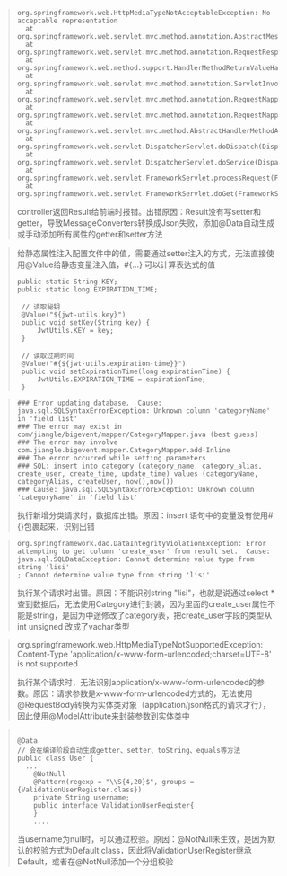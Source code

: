 > ```
> org.springframework.web.HttpMediaTypeNotAcceptableException: No acceptable representation
> 	at org.springframework.web.servlet.mvc.method.annotation.AbstractMessageConverterMethodProcessor.writeWithMessageConverters(AbstractMessageConverterMethodProcessor.java:322)
> 	at org.springframework.web.servlet.mvc.method.annotation.RequestResponseBodyMethodProcessor.handleReturnValue(RequestResponseBodyMethodProcessor.java:190)
> 	at org.springframework.web.method.support.HandlerMethodReturnValueHandlerComposite.handleReturnValue(HandlerMethodReturnValueHandlerComposite.java:78)
> 	at org.springframework.web.servlet.mvc.method.annotation.ServletInvocableHandlerMethod.invokeAndHandle(ServletInvocableHandlerMethod.java:136)
> 	at org.springframework.web.servlet.mvc.method.annotation.RequestMappingHandlerAdapter.invokeHandlerMethod(RequestMappingHandlerAdapter.java:917)
> 	at org.springframework.web.servlet.mvc.method.annotation.RequestMappingHandlerAdapter.handleInternal(RequestMappingHandlerAdapter.java:829)
> 	at org.springframework.web.servlet.mvc.method.AbstractHandlerMethodAdapter.handle(AbstractHandlerMethodAdapter.java:87)
> 	at org.springframework.web.servlet.DispatcherServlet.doDispatch(DispatcherServlet.java:1089)
> 	at org.springframework.web.servlet.DispatcherServlet.doService(DispatcherServlet.java:979)
> 	at org.springframework.web.servlet.FrameworkServlet.processRequest(FrameworkServlet.java:1014)
> 	at org.springframework.web.servlet.FrameworkServlet.doGet(FrameworkServlet.java:903)
> ```
> controller返回Result给前端时报错。出错原因：Result没有写setter和getter，导致MessageConverters转换成Json失败，添加@Data自动生成或手动添加所有属性的getter和setter方法






> 给静态属性注入配置文件中的值，需要通过setter注入的方式，无法直接使用@Value给静态变量注入值，#{...} 可以计算表达式的值
> ```
> public static String KEY;
> public static long EXPIRATION_TIME;
> 
>  // 读取秘钥
>  @Value("${jwt-utils.key}")
>  public void setKey(String key) {
>      JwtUtils.KEY = key;
>  }
> 
>  // 读取过期时间
>  @Value("#{${jwt-utils.expiration-time}}")
>  public void setExpirationTime(long expirationTime) {
>      JwtUtils.EXPIRATION_TIME = expirationTime;
>  }
> ```





> ```
> ### Error updating database.  Cause: java.sql.SQLSyntaxErrorException: Unknown column 'categoryName' in 'field list'
> ### The error may exist in com/jiangle/bigevent/mapper/CategoryMapper.java (best guess)
> ### The error may involve com.jiangle.bigevent.mapper.CategoryMapper.add-Inline
> ### The error occurred while setting parameters
> ### SQL: insert into category (category_name, category_alias, create_user, create_time, update_time) values (categoryName, categoryAlias, createUser, now(),now())
> ### Cause: java.sql.SQLSyntaxErrorException: Unknown column 'categoryName' in 'field list'
> ```
> 执行新增分类请求时，数据库出错。原因：insert 语句中的变量没有使用#{}包裹起来，识别出错





> ```
> org.springframework.dao.DataIntegrityViolationException: Error attempting to get column 'create_user' from result set.  Cause: java.sql.SQLDataException: Cannot determine value type from string 'lisi'
> ; Cannot determine value type from string 'lisi'
> ```
> 执行某个请求时出错。原因：不能识别string "lisi"，也就是说通过select * 查到数据后，无法使用Category进行封装，因为里面的create_user属性不能是string，是因为中途修改了category表，把create_user字段的类型从 int unsigned 改成了vachar类型







> org.springframework.web.HttpMediaTypeNotSupportedException: Content-Type 'application/x-www-form-urlencoded;charset=UTF-8' is not supported
>
> 执行某个请求时，无法识别application/x-www-form-urlencoded的参数。原因：请求参数是x-www-form-urlencoded方式的，无法使用@RequestBody转换为实体类对象（application/json格式的请求才行），因此使用@ModelAttribute来封装参数到实体类中





> ```
> 
> @Data
> // 会在编译阶段自动生成getter、setter、toString、equals等方法
> public class User {
> 	...
>     @NotNull
>     @Pattern(regexp = "\\S{4,20}$", groups = {ValidationUserRegister.class})
>     private String username;
>     public interface ValidationUserRegister{
>     }
>     ....
> ```
>
> 当username为null时，可以通过校验。原因：@NotNull未生效，是因为默认的校验方式为Default.class，因此将ValidationUserRegister继承Default，或者在@NotNull添加一个分组校验













